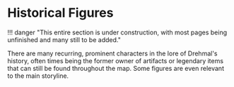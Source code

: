 # Historical Figures

!!! danger "This entire section is under construction, with most pages being unfinished and many still to be added."

There are many recurring, prominent characters in the lore of Drehmal's history, often times being the former owner of artifacts or legendary items that can still be found throughout the map. Some figures are even relevant to the main storyline.
